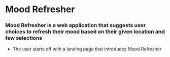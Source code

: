 # Mood Refresher

### Mood Refresher is a web application that suggests user choices to refresh their mood based on their given location and few selections

* The user starts off with a landing page that introduces Mood Refresher



